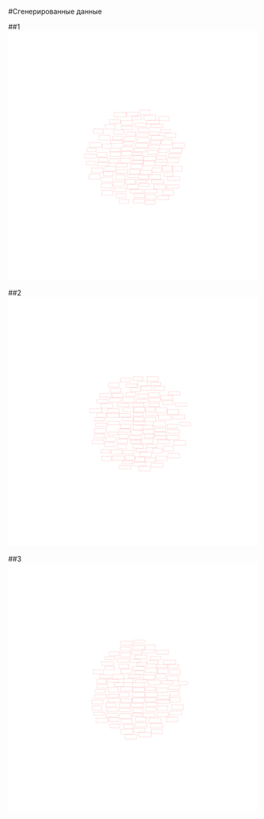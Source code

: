 #Сгенерированные данные

##1
![1](tag-cloud-1.png)

##2
![2](tag-cloud-2.png)

##3
![3](tag-cloud-3.png)